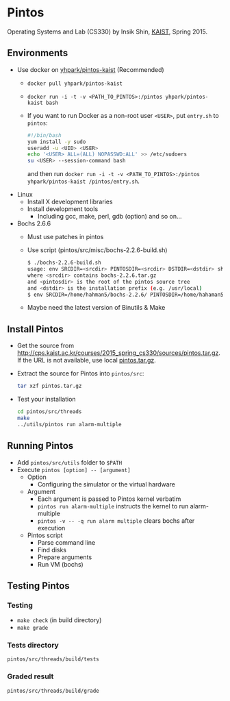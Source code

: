# Pintos

Operating Systems and Lab (CS330) by Insik Shin, [KAIST](http://www.kaist.ac.kr), Spring 2015.

## Environments

- Use docker on [yhpark/pintos-kaist](https://registry.hub.docker.com/u/yhpark/pintos-kaist/) (Recommended)
    - `docker pull yhpark/pintos-kaist`
    - `docker run -i -t -v <PATH_TO_PINTOS>:/pintos yhpark/pintos-kaist bash`
    - If you want to run Docker as a non-root user `<USER>`, put `entry.sh` to `pintos`:

        ``` sh
        #!/bin/bash
        yum install -y sudo
        useradd -u <UID> <USER>
        echo '<USER> ALL=(ALL) NOPASSWD:ALL' >> /etc/sudoers
        su <USER> --session-command bash
        ```
      and then run `docker run -i -t -v <PATH_TO_PINTOS>:/pintos yhpark/pintos-kaist /pintos/entry.sh`.
- Linux
    - Install X development libraries
    - Install development tools
        - Including gcc, make, perl, gdb (option) and so on...
- Bochs 2.6.6
    - Must use patches in pintos
    - Use script (pintos/src/misc/bochs-2.2.6-build.sh)

        ``` sh
        $ ./bochs-2.2.6-build.sh
        usage: env SRCDIR=<srcdir> PINTOSDIR=<srcdir> DSTDIR=<dstdir> sh ./bochs-2.2.6-build.sh
        where <srcdir> contains bochs-2.2.6.tar.gz
        and <pintosdir> is the root of the pintos source tree
        and <dstdir> is the installation prefix (e.g. /usr/local)
        $ env SRCDIR=/home/hahman5/bochs-2.2.6/ PINTOSDIR=/home/hahaman5/pintos DSTDIR=/usr/local/ sh /home/hahaman5/pintos/src/bochs-2.2.6-build.sh
        ```
    - Maybe need the latest version of Binutils & Make

## Install Pintos

- Get the source from <http://cps.kaist.ac.kr/courses/2015_spring_cs330/sources/pintos.tar.gz>.
  If the URL is not available, use local [pintos.tar.gz](pintos.tar.gz).
- Extract the source for Pintos into `pintos/src`:

    ``` sh
    tar xzf pintos.tar.gz
    ```
- Test your installation

    ``` sh
    cd pintos/src/threads
    make
    ../utils/pintos run alarm-multiple
    ```

## Running Pintos

- Add `pintos/src/utils` folder to `$PATH`
- Execute `pintos [option] -- [argument]`
    - Option
        - Configuring the simulator or the virtual hardware
    - Argument
        - Each argument is passed to Pintos kernel verbatim
        - `pintos run alarm-multiple` instructs the kernel to run alarm-multiple
        - `pintos -v -- -q run alarm multiple` clears bochs after execution
    - Pintos script
        - Parse command line
        - Find disks
        - Prepare arguments
        - Run VM (bochs)

## Testing Pintos

### Testing

- `make check` (in build directory)
- `make grade`

### Tests directory

`pintos/src/threads/build/tests`

### Graded result

`pintos/src/threads/build/grade`
